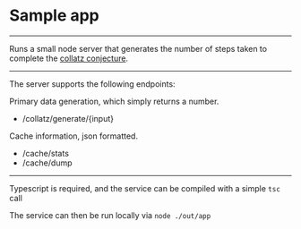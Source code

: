 # Sample app

---
Runs a small node server that generates the number of steps taken to complete the [collatz conjecture](https://en.wikipedia.org/wiki/Collatz_conjecture).

---
The server supports the following endpoints:


Primary data generation, which simply returns a number.
 - /collatz/generate/{input}
   
Cache information, json formatted.
 - /cache/stats
 - /cache/dump

--- 
Typescript is required, and the service can be compiled with a simple `tsc` call

The service can then be run locally via `node ./out/app`